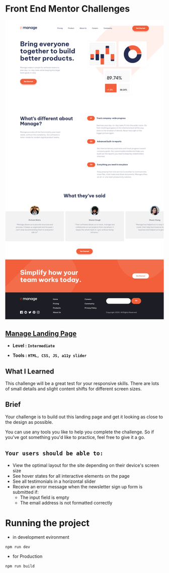 # Front End Mentor Challenges

![Design preview for the mangae landing page](./images/screencapture.png)

## [**Manage Landing Page**](https://www.frontendmentor.io/challenges/manage-landing-page-SLXqC6P5)

- **Level : `Intermediate`**

- **Tools : `HTML, CSS, JS, a11y slider`**

## What I Learned

This challenge will be a great test for your responsive skills. There are lots of small details and slight content shifts for different screen sizes.

## Brief

Your challenge is to build out this landing page and get it looking as close to the design as possible.

You can use any tools you like to help you complete the challenge. So if you've got something you'd like to practice, feel free to give it a go.

## `Your users should be able to:`

- View the optimal layout for the site depending on their device's screen size
- See hover states for all interactive elements on the page
- See all testimonials in a horizontal slider
- Receive an error message when the newsletter sign up form is submitted if:
  - The input field is empty
  - The email address is not formatted correctly

# Running the project

- in development evironment

```bash
npm run dev
```

- for Production

```bash
npm run build
```
